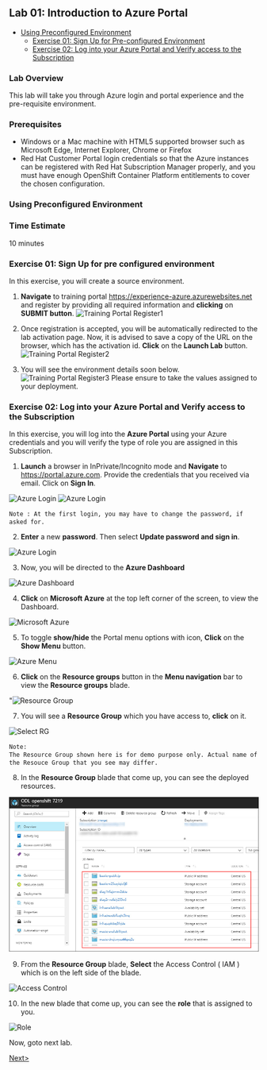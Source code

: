  ## Lab 01: Introduction to Azure Portal
 - [Using Preconfigured Environment](#using-preconfigured-environment)
   * [Exercise 01: Sign Up for Pre-configured Environment](#exercise-01-sign-up-for-pre-configured-environment)
   * [Exercise 02: Log into your Azure Portal and Verify access to the Subscription](#exercise-02-log-into-your-azure-portal-and-verify-access-to-the-subscription)
  
### Lab Overview
This lab will take you through Azure login and portal experience and the pre-requisite environment.


### Prerequisites
-	Windows or a Mac machine with HTML5 supported browser such as Microsoft Edge, Internet Explorer, Chrome or Firefox
-	Red Hat Customer Portal login credentials so that the Azure instances can be registered with Red Hat Subscription Manager properly, and you must have enough OpenShift Container Platform entitlements to cover the chosen configuration.


### Using Preconfigured Environment

### Time Estimate

10 minutes

### Exercise 01: Sign Up for pre configured environment

In this exercise, you will create a source environment.
1.	**Navigate** to training portal https://experience-azure.azurewebsites.net and register by providing all required information and **clicking** on **SUBMIT button**.
![Training Portal Register1](../images/2odl_register.jpg)

2. Once registration is accepted, you will be automatically redirected to the lab activation page. Now, it is advised to save a copy of the URL on the browser, which has the activation id. **Click** on the **Launch Lab** button.
![Training Portal Register2](../images/2odl_register2.jpg)

3. You will see the environment details soon below.
![Training Portal Register3](../images/2odl_register3.jpg)
Please ensure to take the values assigned to your deployment.


### Exercise 02: Log into your Azure Portal and Verify access to the Subscription

In this exercise, you will log into the **Azure Portal** using your Azure credentials and you will verify the type of role you are assigned in this Subscription.
1.	**Launch** a browser in InPrivate/Incognito mode and **Navigate** to https://portal.azure.com. Provide the credentials that you received via email. Click on **Sign In**.

![Azure Login](../images/3azure_login.jpg)
![Azure Login](../images/3azure_login1.jpg)

```
Note : At the first login, you may have to change the password, if asked for.
```

2.	**Enter** a new **password**. Then select **Update password and sign in**.

![Azure Login](../images/4update_password.jpg)

3.	Now, you will be directed to the **Azure Dashboard**

![Azure Dashboard](../images/6azure_dashboard.jpg)

4. **Click** on **Microsoft Azure** at the top left corner of the screen, to view the Dashboard.

![Microsoft Azure](../images/7microsoftazure.jpg)

5.	To toggle **show/hide** the Portal menu options with icon, **Click** on the **Show Menu** button. 

![Azure Menu](../images/8azure_menu.jpg)

6.	**Click** on the **Resource groups** button in the **Menu navigation** bar to view the **Resource groups** blade.

"![Resource Group](../images/9resourcegroup.jpg)

7.	You will see a **Resource Group** which you have access to, **click** on it.

![Select RG](../images/10select_rg.jpg)

```
Note:
The Resource Group shown here is for demo purpose only. Actual name of the Resouce Group that you see may differ.
```

8. In the **Resource Group** blade that come up, you can see the deployed resources.

![Access Control](../images/1resource.jpg)

9.	From the **Resource Group** blade, **Select** the Access Control ( IAM ) which is on the left side of the blade.

![Access Control](../images/11access_control.jpg)

10. In the new blade that come up, you can see the **role** that is assigned to you.

![Role](../images/12role.jpg)

Now, goto next lab.

[Next>](/docs/Lab02:AccessingOCP.md)


